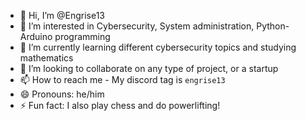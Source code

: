 - 👋 Hi, I’m @Engrise13
- 👀 I’m interested in Cybersecurity, System administration, Python-Arduino programming
- 🌱 I’m currently learning different cybersecurity topics and studying mathematics
- 💞️ I’m looking to collaborate on any type of project, or a startup
- 📫 How to reach me - My discord tag is `engrise13`
- 😄 Pronouns: he/him
- ⚡ Fun fact: I also play chess and do powerlifting!


